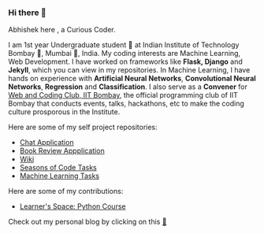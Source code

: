 ### Hi there 👋

Abhishek here , a Curious Coder.

I am 1st year Undergraduate student :boy: at Indian Institute of Technology Bombay :european_post_office:, Mumbai :city_sunset:, India. My coding interests are Machine Learning, Web Development. I have worked on frameworks like **Flask, Django** and  **Jekyll**, which you can view in my repositories. In Machine Learning, I have hands on experience with **Artificial Neural Networks**, **Convolutional Neural Networks**, **Regression** and **Classification**. I also serve as a **Convener** for [Web and Coding Club, IIT Bombay](https://github.com/wncc), the official programming club of IIT Bombay that conducts events, talks, hackathons, etc to make the coding culture prosporous in the Institute.

Here are some of my self project repositories:

* [Chat Application](https://github.com/abhipaiangle/pi-chat)
* [Book Review Appplication](https://github.com/abhipaiangle/pi-books)
* [Wiki](https://github.com/abhipaiangle/django-wiki)
* [Seasons of Code Tasks](https://github.com/abhipaiangle/Intelligent_Agent_AbhishekPaiAngle)
* [Machine Learning Tasks](https://github.com/abhipaiangle/Projects)

Here are some of my contributions:

* [Learner's Space: Python Course](https://github.com/abhipaiangle/learners-space)

Check out my personal blog by clicking on this [:rocket:](https://abhipaiangle.com)


<!--
**abhipaiangle/abhipaiangle** is a ✨ _special_ ✨ repository because its `README.md` (this file) appears on your GitHub profile.

Here are some ideas to get you started:

- 🔭 I’m currently working on ...
- 🌱 I’m currently learning ...
- 👯 I’m looking to collaborate on ...
- 🤔 I’m looking for help with ...
- 💬 Ask me about ...
- 📫 How to reach me: ...
- 😄 Pronouns: ...
- ⚡ Fun fact: ...
-->
